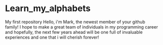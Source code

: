 # Learn_my_alphabets
My first repository
Hello, i'm Mark, the newest member of your github family! I hope to make a great team of individuals in my programming career and hopefully, the next few years ahead will be one full of invaluable experiences and one that i will cherish forever!

